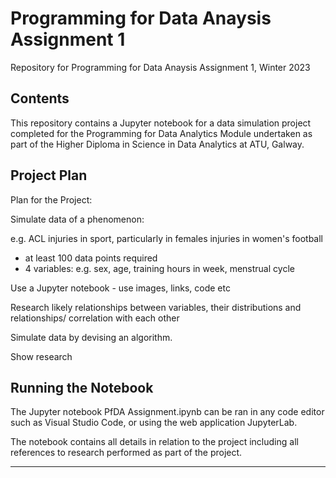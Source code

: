 # Programming for Data Anaysis  Assignment 1
Repository for Programming for Data Anaysis Assignment 1, Winter 2023


## Contents

This repository contains a Jupyter notebook for a data simulation project completed for the Programming for Data Analytics Module undertaken as part of the Higher Diploma in Science in Data Analytics at ATU, Galway.


## Project Plan

Plan for the Project:

Simulate data of a phenomenon:

e.g. ACL injuries in sport, particularly in females
    injuries in women's football

- at least 100 data points required
- 4 variables:
    e.g. sex, age, training hours in week, menstrual cycle

Use a Jupyter notebook - use images, links, code etc

Research likely relationships between variables, their distributions and relationships/ correlation with each other

Simulate data by devising an algorithm.

Show research


## Running the Notebook

The Jupyter notebook PfDA Assignment.ipynb can be ran in any code editor such as Visual Studio Code, or using the web application JupyterLab.

The notebook contains all details in relation to the project including all references to research performed as part of the project.

***
